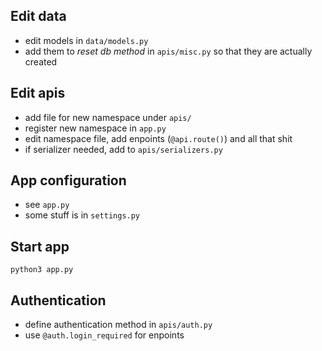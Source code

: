 ## Edit data

- edit models in `data/models.py`
- add them to _reset db method_ in `apis/misc.py` so that they are actually created


## Edit apis

- add file for new namespace under `apis/`
- register new namespace in `app.py`
- edit namespace file, add enpoints (`@api.route()`) and all that shit
- if serializer needed, add to `apis/serializers.py`

## App configuration

- see `app.py`
- some stuff is in `settings.py`

## Start app

```
python3 app.py
```

## Authentication

- define authentication method in `apis/auth.py`
- use `@auth.login_required` for enpoints
